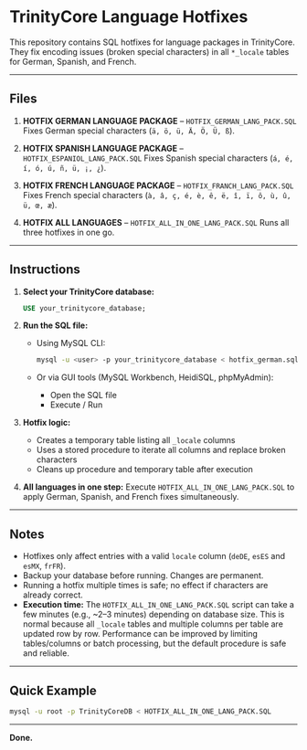 # TrinityCore Language Hotfixes

This repository contains SQL hotfixes for language packages in TrinityCore. They fix encoding issues (broken special characters) in all `*_locale` tables for German, Spanish, and French.

---

## Files

1. **HOTFIX GERMAN LANGUAGE PACKAGE** – `HOTFIX_GERMAN_LANG_PACK.SQL`
   Fixes German special characters (`ä, ö, ü, Ä, Ö, Ü, ß`).

2. **HOTFIX SPANISH LANGUAGE PACKAGE** – `HOTFIX_ESPANIOL_LANG_PACK.SQL`
   Fixes Spanish special characters (`á, é, í, ó, ú, ñ, ü, ¡, ¿`).

3. **HOTFIX FRENCH LANGUAGE PACKAGE** – `HOTFIX_FRANCH_LANG_PACK.SQL`
   Fixes French special characters (`à, â, ç, é, è, ê, ë, î, ï, ô, ù, û, ü, œ, æ`).

4. **HOTFIX ALL LANGUAGES** – `HOTFIX_ALL_IN_ONE_LANG_PACK.SQL`
   Runs all three hotfixes in one go.

---

## Instructions

1. **Select your TrinityCore database:**

   ```sql
   USE your_trinitycore_database;
   ```

2. **Run the SQL file:**

   * Using MySQL CLI:

     ```bash
     mysql -u <user> -p your_trinitycore_database < hotfix_german.sql
     ```
   * Or via GUI tools (MySQL Workbench, HeidiSQL, phpMyAdmin):

     * Open the SQL file
     * Execute / Run

3. **Hotfix logic:**

   * Creates a temporary table listing all `_locale` columns
   * Uses a stored procedure to iterate all columns and replace broken characters
   * Cleans up procedure and temporary table after execution

4. **All languages in one step:**
   Execute `HOTFIX_ALL_IN_ONE_LANG_PACK.SQL` to apply German, Spanish, and French fixes simultaneously.

---

## Notes

* Hotfixes only affect entries with a valid `locale` column (`deDE`, `esES` and `esMX`, `frFR`).
* Backup your database before running. Changes are permanent.
* Running a hotfix multiple times is safe; no effect if characters are already correct.
* **Execution time:** The `HOTFIX_ALL_IN_ONE_LANG_PACK.SQL` script can take a few minutes (e.g., ~2–3 minutes) depending on database size. This is normal because all `_locale` tables and multiple columns per table are updated row by row. Performance can be improved by limiting tables/columns or batch processing, but the default procedure is safe and reliable.

---

## Quick Example

```bash
mysql -u root -p TrinityCoreDB < HOTFIX_ALL_IN_ONE_LANG_PACK.SQL
```

---

**Done.**
